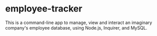 # employee-tracker
This is a command-line app to manage, view and interact an imaginary company's employee database, using Node.js, Inquirer, and MySQL.
